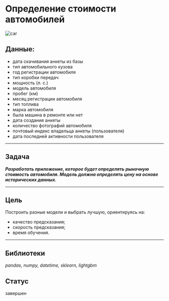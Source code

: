 # Определение стоимости автомобилей

![car](https://media.tenor.com/lVEQLa8nFPkAAAAM/car-kick.gif)




## Данные:
- дата скачивания анкеты из базы
- тип автомобильного кузова
- год регистрации автомобиля
- тип коробки передач
- мощность (л. с.)
- модель автомобиля
- пробег (км)
- месяц регистрации автомобиля
- тип топлива
- марка автомобиля
- была машина в ремонте или нет
- дата создания анкеты
- количество фотографий автомобиля
- почтовый индекс владельца анкеты (пользователя)
- дата последней активности пользователя
-----
## Задача
***Разработать приложение, которое будет определять рыночную стоимость автомобиля. Модель должна определять цену на основе исторических данных.*** 

--------
## Цель
Построить разные модели и выбрать лучшую, ориентируясь на:
- качество предсказания;
- скорость предсказания;
- время обучения.
----------
## Библиотеки
*pandas, numpy, datetime, sklearn, lightgbm*

## Статус
завершен

